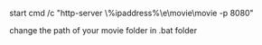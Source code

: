 start cmd /c "http-server \\%ipaddress%\e\movie\movie -p 8080"

change the path of your movie folder in .bat folder
